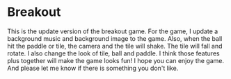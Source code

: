# Breakout
This is the update version of the breakout game. For the game, I update a background music and background image to the game. 
Also, when the ball hit the paddle or tile, the camera and the tile will shake. The tile will fall and rotate. I also change 
the look of tile, ball and paddle. I think those features plus together will make the game looks fun! I hope you can enjoy the game. 
And please let me know if there is something you don't like. 